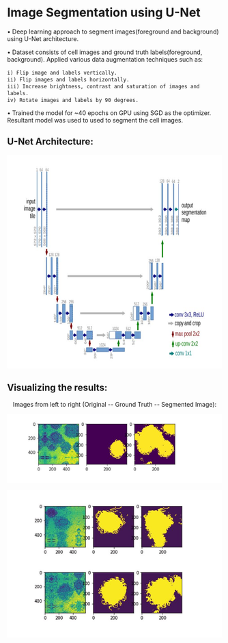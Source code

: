 # Image Segmentation using U-Net

 • Deep learning approach to segment images(foreground and background) using U-Net architecture. 
 
 • Dataset consists of cell images and ground truth labels(foreground, background). Applied various data augmentation techniques such as: 
 
    i) Flip image and labels vertically.
    ii) Flip images and labels horizontally.
    iii) Increase brightness, contrast and saturation of images and labels.
    iv) Rotate images and labels by 90 degrees.
 
 • Trained the model for ~40 epochs on GPU using SGD as the optimizer. Resultant model was used to used to segment the cell images.
 
## U-Net Architecture:

<p align="center">
  <img width=650 height=500 src="/images/arch.JPG">
</p>

## Visualizing the results:

<p align ="center"> Images from left to right (Original -- Ground Truth -- Segmented Image): </p>

<p align="center">
  <img src="/images/seg1.JPG">
</p>

<p align="center">
  <img src="/images/seg2.JPG">
</p>
